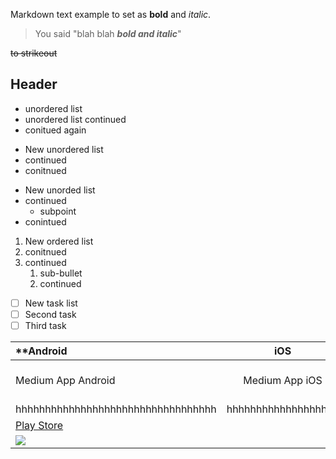 Markdown text example to set as **bold** and *italic*.

> You said "blah blah *__bold and italic__*"

~~to strikeout~~

## Header

- unordered list
-  unordered list continued
-  conitued again
+ New unordered list
+ continued
+ conitnued
* New unorded list
* continued
   * subpoint
* conintued 

1. New ordered list
2. conitnued
3. continued
   1. sub-bullet
   2. continued

* [ ] New task list 
* [ ] Second task 
* [ ] Third task 

**Android | iOS | Windows**
:--- | :---: | ---:
Medium App Android | Medium App iOS | Medium App Windows
hhhhhhhhhhhhhhhhhhhhhhhhhhhhhhhhhh | hhhhhhhhhhhhhhhhhhh |hhhhhh
[Play Store](https://play.google.com/store?&utm_source=na_Med&utm_medium=hasem&utm_content=Nov0520&utm_campaign=Evergreen&pcampaignid=MKT-EDR-na-us-1000189-Med-hasem-py-Evergreen-Nov0520-Text_Search_BKWS-id_100754_%7cEXA%7cONSEM_kwid_43700045371544955&gclid=Cj0KCQjwjN-SBhCkARIsACsrBz4Cigs9PGi7l7Ew24z9lbnJfA27w9I1E3ON8gkk5VuKYZG4jgekVH0aAu2iEALw_wcB&gclsrc=aw.ds) | []() | []()
![](https://cdn-icons-png.flaticon.com/512/38/38002.png) | |
